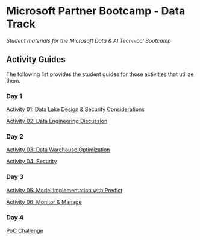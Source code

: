 # Microsoft Partner Bootcamp - Data Track 

*Student materials for the Microsoft Data &amp; AI Technical Bootcamp*

## Activity Guides

The following list provides the student guides for those activities that utilize them.

### Day 1
[Activity 01: Data Lake Design & Security Considerations](day-01/activity01-data-lake-design-and-security-considerations.md)

[Activity 02: Data Engineering Discussion](day-01/activity02-data-engineering-discussion.md)


### Day 2
[Activity 03: Data Warehouse Optimization](day-02/activity03-dw-optimization.md)

[Activity 04: Security](day-02/activity04-security.md)

### Day 3
[Activity 05: Model Implementation with Predict](day-03/activity05-model-implementation-with-predict.md)

[Activity 06: Monitor & Manage](day-03/activity06-monitor-and-manage.md)


### Day 4
[PoC Challenge](./day-04/challenges.md)

